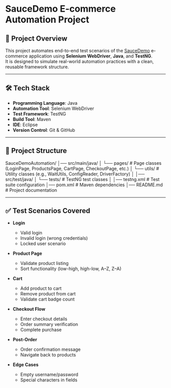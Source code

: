 # SauceDemo E-commerce Automation Project

## 📌 Project Overview
This project automates end-to-end test scenarios of the [SauceDemo](https://www.saucedemo.com/) e-commerce application using **Selenium WebDriver**, **Java**, and **TestNG**.  
It is designed to simulate real-world automation practices with a clean, reusable framework structure.

---

## 🛠 Tech Stack
- **Programming Language**: Java  
- **Automation Tool**: Selenium WebDriver  
- **Test Framework**: TestNG  
- **Build Tool**: Maven  
- **IDE**: Eclipse  
- **Version Control**: Git & GitHub   

---

## 📂 Project Structure
SauceDemoAutomation/
│── src/main/java/
│ └── pages/ # Page classes (LoginPage, ProductsPage, CartPage, CheckoutPage, etc.)
│ └── utils/ # Utility classes (e.g., WaitUtils, ConfigReader, DriverFactory)
│
│── src/test/java/
│ └── tests/ # TestNG test classes
│
│── testng.xml # Test suite configuration
│── pom.xml # Maven dependencies
│── README.md # Project documentation

---

## ✅ Test Scenarios Covered
- **Login**
  - Valid login
  - Invalid login (wrong credentials)
  - Locked user scenario  

- **Product Page**
  - Validate product listing
  - Sort functionality (low-high, high-low, A–Z, Z–A)

- **Cart**
  - Add product to cart
  - Remove product from cart
  - Validate cart badge count  

- **Checkout Flow**
  - Enter checkout details
  - Order summary verification
  - Complete purchase  

- **Post-Order**
  - Order confirmation message
  - Navigate back to products  

- **Edge Cases**
  - Empty username/password
  - Special characters in fields  

